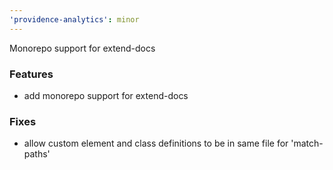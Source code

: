 ```yaml
---
'providence-analytics': minor
---
```


Monorepo support for extend-docs

### Features

- add monorepo support for extend-docs

### Fixes

- allow custom element and class definitions to be in same file for 'match-paths'
